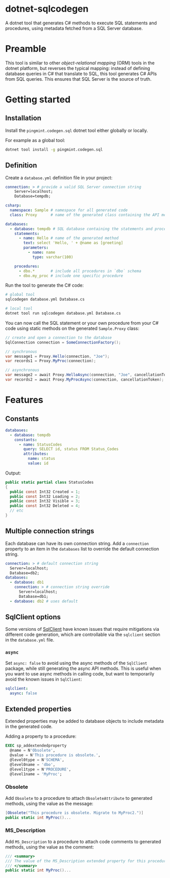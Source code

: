 # dotnet-sqlcodegen

A dotnet tool that generates C# methods to execute SQL statements and procedures, using metadata fetched from a SQL Server database.

# Preamble

This tool is similar to other *object-relational mapping* (ORM) tools in the dotnet platform, but reverses the typical mapping: instead of defining database queries in C# that translate to SQL, this tool generates C# APIs from SQL queries. This ensures that SQL Server is the source of truth.

# Getting started
## Installation

Install the `pingmint.codegen.sql` dotnet tool either globally or locally.

For example as a global tool:
```bash
dotnet tool install -g pingmint.codegen.sql
```

## Definition

Create a `database.yml` definition file in your project:

```yml
connection: > # provide a valid SQL Server connection string
    Server=localhost;
    Database=tempdb;

csharp:
  namespace: Sample # namespace for all generated code
  class: Proxy      # name of the generated class containing the API methods

databases:
  - database: tempdb # SQL database containing the statements and procedures
    statements:
      - name: Hello # name of the generated method
        text: select 'Hello, ' + @name as [greeting]
        parameters:
          - name: name
            type: varchar(100)

    procedures:
      - dbo.*       # include all procedures in `dbo` schema
      - dbo.my_proc # include one specific procedure
```

Run the tool to generate the C# code:

```bash
# global tool
sqlcodegen database.yml Database.cs

# local tool
dotnet tool run sqlcodegen database.yml Database.cs
```

You can now call the SQL statement or your own procedure from your C# code using static methods on the generated `Sample.Proxy` class:

```csharp
// create and open a connection to the database
SqlConnection connection = SomeConnectionFactory();

// synchronous
var message1 = Proxy.Hello(connection, "Joe");
var records1 = Proxy.MyProc(connection);

// asynchronous
var message2 = await Proxy.HelloAsync(connection, "Joe", cancellationToken);
var records2 = await Proxy.MyProcAsync(connection, cancellationToken);
```

# Features

## Constants

```yml
databases:
  - database: tempdb
    constants:
      - name: StatusCodes
        query: SELECT id, status FROM Status_Codes
        attributes:
          name: status
          value: id
```

Output:
```csharp
public static partial class StatusCodes
{
  public const Int32 Created = 1;
  public const Int32 Loading = 2;
  public const Int32 Visible = 3;
  public const Int32 Deleted = 4;
  // etc
}

```

## Multiple connection strings

Each database can have its own connection string. Add a `connection` property to an item in the `databases` list to override the default connection string.

```yml
connection: > # default connection string
  Server=localhost;
  Database=db2;
databases:
  - database: db1
    connection: > # connection string override
      Server=localhost;
      Database=db1;
  - database: db2 # uses default
```

## SqlClient options

Some versions of [SqlClient](https://github.com/dotnet/SqlClient) have known issues that require mitigations via different code generation, which are controllable via the `sqlclient` section in the `database.yml` file.

### `async`

Set `async: false` to avoid using the async methods of the `SqlClient` package, while still generating the async API methods. This is useful when you want to use async methods in calling code, but want to temporarily avoid the known issues in `SqlClient`:

```yml
sqlclient:
  async: false
```

## Extended properties

Extended properties may be added to database objects to include metadata in the generated code.

Adding a property to a procedure:

```sql
EXEC sp_addextendedproperty
  @name = N'Obsolete',
  @value = N'This procedure is obsolete.',
  @level0type = N'SCHEMA',
  @level0name = 'dbo',
  @level1type = N'PROCEDURE',
  @level1name = 'MyProc';
```

### Obsolete

Add `Obsolete` to a procedure to attach `ObsoleteAttribute` to generated methods, using the value as the message:

```csharp
[Obsolete("This procedure is obsolete. Migrate to MyProc2.")]
public static int MyProc()...
```

### MS_Description

Add `MS_Description` to a procedure to attach code comments to generated methods, using the value as the comment:

```csharp
/// <summary>
/// The value of the MS_Description extended property for this procedure appears here.
/// </summary>
public static int MyProc()...
```
